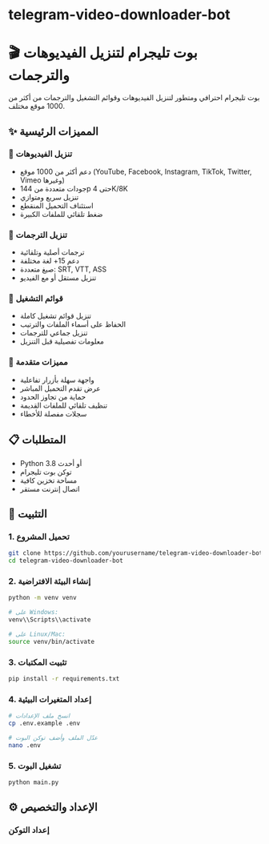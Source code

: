 # telegram-video-downloader-bot

# 🎬 بوت تليجرام لتنزيل الفيديوهات والترجمات

بوت تليجرام احترافي ومتطور لتنزيل الفيديوهات وقوائم التشغيل والترجمات من أكثر من 1000 موقع مختلف.

## ✨ المميزات الرئيسية

### 🎥 تنزيل الفيديوهات
- دعم أكثر من 1000 موقع (YouTube, Facebook, Instagram, TikTok, Twitter, Vimeo وغيرها)
- جودات متعددة من 144p حتى 4K/8K
- تنزيل سريع ومتوازي
- استئناف التحميل المنقطع
- ضغط تلقائي للملفات الكبيرة

### 📝 تنزيل الترجمات
- ترجمات أصلية وتلقائية
- دعم 15+ لغة مختلفة
- صيغ متعددة: SRT, VTT, ASS
- تنزيل مستقل أو مع الفيديو

### 📂 قوائم التشغيل
- تنزيل قوائم تشغيل كاملة
- الحفاظ على أسماء الملفات والترتيب
- تنزيل جماعي للترجمات
- معلومات تفصيلية قبل التنزيل

### 🚀 مميزات متقدمة
- واجهة سهلة بأزرار تفاعلية
- عرض تقدم التحميل المباشر
- حماية من تجاوز الحدود
- تنظيف تلقائي للملفات القديمة
- سجلات مفصلة للأخطاء

## 📋 المتطلبات

- Python 3.8 أو أحدث
- توكن بوت تليجرام
- مساحة تخزين كافية
- اتصال إنترنت مستقر

## 🔧 التثبيت

### 1. تحميل المشروع
```bash
git clone https://github.com/yourusername/telegram-video-downloader-bot.git
cd telegram-video-downloader-bot
```

### 2. إنشاء البيئة الافتراضية
```bash
python -m venv venv

# على Windows:
venv\\Scripts\\activate

# على Linux/Mac:
source venv/bin/activate
```

### 3. تثبيت المكتبات
```bash
pip install -r requirements.txt
```

### 4. إعداد المتغيرات البيئية
```bash
# انسخ ملف الإعدادات
cp .env.example .env

# عدّل الملف وأضف توكن البوت
nano .env
```

### 5. تشغيل البوت
```bash
python main.py
```

## ⚙️ الإعداد والتخصيص

### إعداد التوكن 